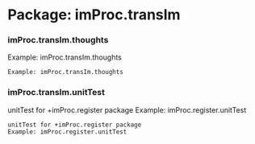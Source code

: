 # Package: imProc.transIm


### imProc.transIm.thoughts

Example: imProc.transIm.thoughts


    
      
    Example: imProc.transIm.thoughts  
      
### imProc.transIm.unitTest

unitTest for +imProc.register package Example: imProc.register.unitTest


    
    unitTest for +imProc.register package  
    Example: imProc.register.unitTest  
      
      
      
      
